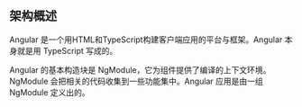 ## 架构概述

Angular 是一个用HTML和TypeScript构建客户端应用的平台与框架。Angular 本身就是用 TypeScript 写成的。

Angular 的基本构造块是 NgModule，它为组件提供了编译的上下文环境。NgModule 会把相关的代码收集到一些功能集中。Angular 应用是由一组 NgModule 定义出的。
